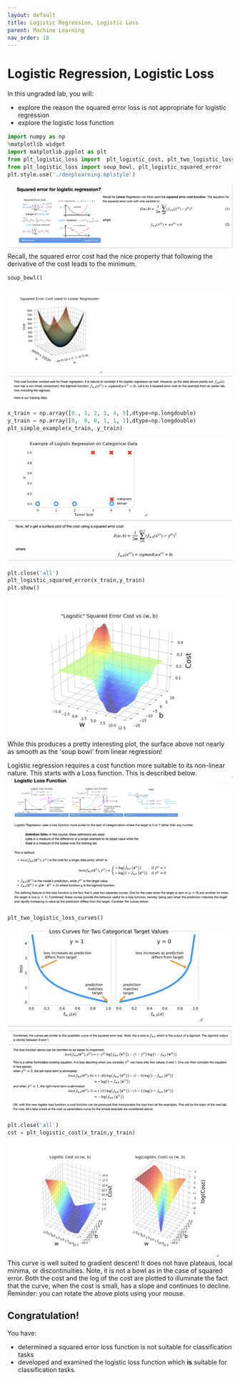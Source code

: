 ```yaml
---
layout: default
title: Logistic Regression, Logistic Loss
parent: Machine Learning
nav_order: 18
---
```

# Logistic Regression, Logistic Loss
In this ungraded lab, you will:
- explore the reason the squared error loss is not appropriate for logistic regression
- explore the logistic loss function

```python
import numpy as np
%matplotlib widget
import matplotlib.pyplot as plt
from plt_logistic_loss import  plt_logistic_cost, plt_two_logistic_loss_curves, plt_simple_example
from plt_logistic_loss import soup_bowl, plt_logistic_squared_error
plt.style.use('./deeplearning.mplstyle')
```
![](../../assets/images/docs/aasasqwdad.png)
Recall, the squared error cost had the nice property that following the derivative of the cost leads to the minimum.
```python
soup_bowl()
```
![](../../assets/images/docs/awqwsas.png)
```python
x_train = np.array([0., 1, 2, 3, 4, 5],dtype=np.longdouble)
y_train = np.array([0,  0, 0, 1, 1, 1],dtype=np.longdouble)
plt_simple_example(x_train, y_train)
```
![](../../assets/images/docs/aswadlw3a.png)

```python
plt.close('all')
plt_logistic_squared_error(x_train,y_train)
plt.show()
```
![](../../assets/images/docs/awaasaddaw2as2.png)
While this produces a pretty interesting plot, the surface above not nearly as smooth as the 'soup bowl' from linear regression!

Logistic regression requires a cost function more suitable to its non-linear nature. This starts with a Loss function. This is described below.
![](../../assets/images/docs/aqexd3d2.png)
```python
plt_two_logistic_loss_curves()
```
![](../../assets/images/docs/sasqassa.png)
![](../../assets/images/docs/awsqsas.png)

```python
plt.close('all')
cst = plt_logistic_cost(x_train,y_train)
```
![](../../assets/images/docs/awqsd32s.png)
This curve is well suited to gradient descent! It does not have plateaus, local minima, or discontinuities. Note, it is not a bowl as in the case of squared error. Both the cost and the log of the cost are plotted to illuminate the fact that the curve, when the cost is small, has a slope and continues to decline. Reminder: you can rotate the above plots using your mouse.

## Congratulation!
You have:
- determined a squared error loss function is not suitable for classification tasks
- developed and examined the logistic loss function which **is** suitable for classification tasks.







